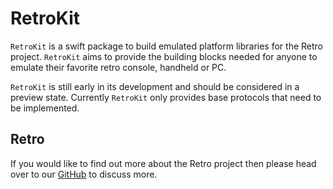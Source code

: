 # RetroKit

`RetroKit` is a swift package to build emulated platform libraries for the Retro project. 
`RetroKit` aims to provide the building blocks needed for anyone to emulate their favorite retro console, handheld or PC.

`RetroKit` is still early in its development and should be considered in a preview state. Currently `RetroKit` only provides base protocols that need to be implemented.

## Retro

If you would like to find out more about the Retro project then please head over to our [GitHub](https://github.com/orgs/dev-retro/discussions) to discuss more. 


